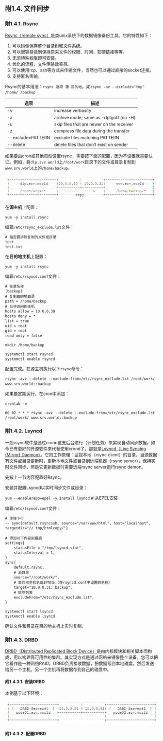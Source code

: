 ## 附1.4. 文件同步

### 附1.4.1. Rsync

[Rsync（remote sync）](https://rsync.samba.org/)是类unix系统下的数据镜像备份工具。它的特性如下：

1. 可以镜像保存整个目录树和文件系统。
2. 可以很容易做到保持原来文件的权限、时间、软硬链接等等。
3. 无须特殊权限即可安装。
4. 优化的流程，文件传输效率高。
5. 可以使用rcp、ssh等方式来传输文件，当然也可以通过直接的socket连接。
6. 支持匿名传输。

Rsync的基本用法：`rsync 选项 源 目的地`，如`rsync -av --exclude="tmp" /home/ /backup`

| 选项 | 描述 |
| - | - |
| -v | increase verbosity |
| -a | archive mode; same as -rlptgoD (no -H) |
| -u | skip files that are newer on the receiver |
| -z | 	compress file data during the transfer |
| --exclude=PATTERN | exclude files matching PATTERN |
| --delete | delete files that don’t exist on sender |

如果要由cron或其他自动设置rsync，需要按下面的配置，因为不设置就需要认证。例如，将`dlp.svv.world`上`/root/work`目录下的文件或目录复制到`www.srv.world`上的`/home/backup`。

![rsync-environment](../Contents/rsync-environment.png)

在**源主机**上配置：

`yum -y install rsync`

编辑`/etc/rsync_exclude.lst`文件：

```
# 指定要排除复制的文件或目录
test
test.txt
```

在**目的地主机**上配置：

`yum -y install rsync`

编辑`/etc/rsyncd.conf`文件：

```
# 任意名称
[backup]
# 复制目的地目录
path = /home/backup
# 允许访问的主机
hosts allow = 10.0.0.30
hosts deny = *
list = true
uid = root
gid = root
read only = false
```

`mkdir /home/backup`

```
systemctl start rsyncd
systemctl enable rsyncd
```

配置完成。在源主机执行以下`rsync`命令：

`rsync -avz --delete --exclude-from=/etc/rsync_exclude.lst /root/work/ www.srv.world::backup`

如果要定期运行，在cron中添加：

`crontab -e`

```
00 02 * * * rsync -avz --delete --exclude-from=/etc/rsync_exclude.lst /root/work/ www.srv.world::backup
```

### 附1.4.2. Lsyncd

一般rsync软件是通过crond这支后台进行（计划任务）来实现自动同步数据，如今已有更好的开源软件来代替使用crond了，那就是[Lsyncd（Live Syncing (Mirror) Daemon）](https://github.com/axkibe/lsyncd)。它的工作原理：监视本地（rsync client）的目录，当源数据有文件或目录更新时，更新本地文件或目录到远端机器（rsync server），保持实时文件同步，但是它更新数据时需要远端rsync server运行rsync demon。

先按上一节内容配置好Rsync。

安装并配置Lsyncd以实时同步文件或目录：

`yum --enablerepo=epel -y install lsyncd` # 从EPEL安装

编辑`/etc/lsyncd.conf`文件：

```
# 注释下行
-- sync{default.rsyncssh, source="/var/www/html", host="localhost", targetdir="// tmp/htmlcopy/"}

# 添加以下内容到最后
settings{
    statusFile = "/tmp/lsyncd.stat",
    statusInterval = 1,
}
sync{
    default.rsync,
    # 源目录
    source="/root/work/",
    # 目的地主机名或IP地址:(在rsyncd.conf中设置的名称）
    target="10.0.0.31::backup",
    # 排除列表
    excludeFrom="/etc/rsync_exclude.lst",
}
```

```
systemctl start lsyncd
systemctl enable lsyncd
```

确认文件和目录在目的地主机上实时复制。

### 附1.4.3. DRBD

[DRBD（Distributed Replicated Block Device）](http://docs.linbit.com/)是由内核模块和相关脚本而构成，用以构建高可用性的集群。其实现方式是通过网络来镜像整个设备。您可以把它看作是一种网络RAID。DRBD负责接收数据，把数据写到本地磁盘，然后发送给另一个主机。另一个主机再将数据存到自己的磁盘中。

#### 附1.4.3.1. 安装DRBD

本例基于以下环境：

![drbd-environment](../Contents/drbd-environment.png)











#### 附1.4.3.2. 配置DRBD
